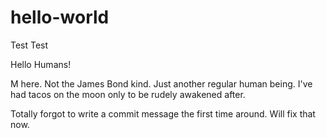 # hello-world
Test Test

Hello Humans!

M here. Not the James Bond kind. Just another regular human being.
I've had tacos on the moon only to be rudely awakened after.

Totally forgot to write a commit message the first time around.
Will fix that now.

